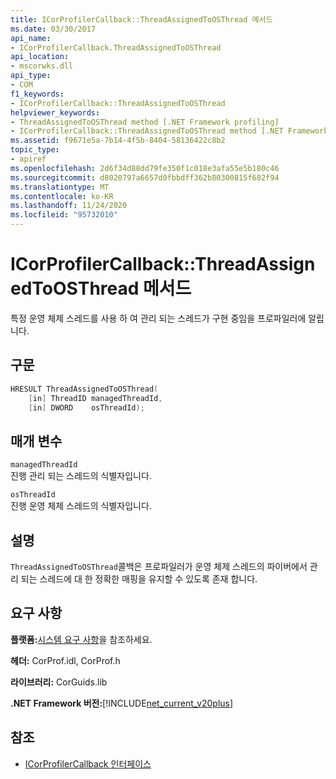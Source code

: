 ```yaml
---
title: ICorProfilerCallback::ThreadAssignedToOSThread 메서드
ms.date: 03/30/2017
api_name:
- ICorProfilerCallback.ThreadAssignedToOSThread
api_location:
- mscorwks.dll
api_type:
- COM
f1_keywords:
- ICorProfilerCallback::ThreadAssignedToOSThread
helpviewer_keywords:
- ThreadAssignedToOSThread method [.NET Framework profiling]
- ICorProfilerCallback::ThreadAssignedToOSThread method [.NET Framework profiling]
ms.assetid: f9671e5a-7b14-4f5b-8404-58136422c8b2
topic_type:
- apiref
ms.openlocfilehash: 2d6f34d88dd79fe350f1c018e3afa55e5b180c46
ms.sourcegitcommit: d8020797a6657d0fbbdff362b80300815f682f94
ms.translationtype: MT
ms.contentlocale: ko-KR
ms.lasthandoff: 11/24/2020
ms.locfileid: "95732010"
---
```

# <a name="icorprofilercallbackthreadassignedtoosthread-method"></a>ICorProfilerCallback::ThreadAssignedToOSThread 메서드

특정 운영 체제 스레드를 사용 하 여 관리 되는 스레드가 구현 중임을 프로파일러에 알립니다.  
  
## <a name="syntax"></a>구문  
  
```cpp  
HRESULT ThreadAssignedToOSThread(  
    [in] ThreadID managedThreadId,  
    [in] DWORD    osThreadId);  
```  
  
## <a name="parameters"></a>매개 변수  

 `managedThreadId`  
 진행 관리 되는 스레드의 식별자입니다.  
  
 `osThreadId`  
 진행 운영 체제 스레드의 식별자입니다.  
  
## <a name="remarks"></a>설명  

 `ThreadAssignedToOSThread`콜백은 프로파일러가 운영 체제 스레드의 파이버에서 관리 되는 스레드에 대 한 정확한 매핑을 유지할 수 있도록 존재 합니다.  
  
## <a name="requirements"></a>요구 사항  

 **플랫폼:**[시스템 요구 사항](../../get-started/system-requirements.md)을 참조하세요.  
  
 **헤더:** CorProf.idl, CorProf.h  
  
 **라이브러리:** CorGuids.lib  
  
 **.NET Framework 버전:**[!INCLUDE[net_current_v20plus](../../../../includes/net-current-v20plus-md.md)]  
  
## <a name="see-also"></a>참조

- [ICorProfilerCallback 인터페이스](icorprofilercallback-interface.md)
